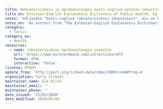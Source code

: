 ```yaml
---
title: Rahvatervishoiu ja epidemioloogia eesti-inglise seletav sõnastik.
title_en: Estonian-English Explanatory Dictionary of Public Health. Epidemiology
notes: 'Väljavõte "Eesti-inglise rahvatervishoiu sõnastikust", mis on koostatud Tartu Ülikoolis peremeditsiini ja rahvatervise instituudis.'
notes_en: 'An extract from "The Estonian-English Explanatory Dictionary of Public Health" that is compiled in the University of Tartu in the Institute of Family Medicine and Public Health.'
category:
  - Tervis
category_en:
  - Health
resources:
  - name: rahvatervishoiu epidemioloogia sonastik
    url: 'https://www.eurotermbank.com/collections/473'
    format: HTML
    interactive: 'False'
license: OTHER
update_freq: 'http://purl.org/linked-data/sdmx/2009/code#freq-A'
organization: Tartu ülikool
maintainer_name: Ele Kiisk
maintainer_email: ''
maintainer_phone: ''
date_issued: '21/03/2020'
date_modified: 2020/05/09
---
```


